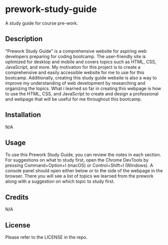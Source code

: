 # prework-study-guide
A study guide for course pre-work.

## Description
"Prework Study Guide" is a comprehensive website for aspiring web developers preparing for coding bootcamp. The user-friendly site is optimized for desktop and mobile and covers topics such as HTML, CSS, JavaScript, and more.
My motivation for this project is to create a comprehensive and easily accessible website for me to use for this bootcamp. Additionally, creating this study guide website is also a way to improve my understanding of web development by researching and organizing the topics.
What i learned so far in creating this webpage is how to use the HTML, CSS, and JavaScript to create and design a professional and webpage that will be useful for me throughout this bootcamp.

## Installation

N/A

## Usage

To use this Prework Study Guide, you can review the notes in each section. For suggestions on what to study first, open the Chrome DevTools by pressing Command+Option+I (macOS) or Control+Shift+I (Windows). A console panel should open either below or to the side of the webpage in the browser. There you will see a list of topics we learned from the prework along with a suggestion on which topic to study first.

## Credits

N/A

## License

Please refer to the LICENSE in the repo.